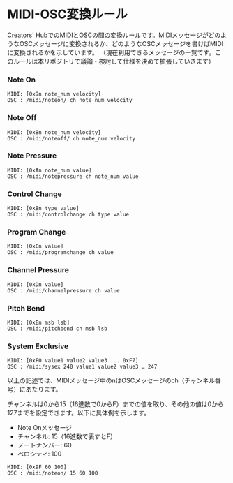 # MIDI-OSC変換ルール

Creators' HubでのMIDIとOSCの間の変換ルールです。MIDIメッセージがどのようなOSCメッセージに変換されるか、どのようなOSCメッセージを書けばMIDIに変換されるかを示しています。 （現在利用できるメッセージの一覧です。このルールは本リポジトリで議論・検討して仕様を決めて拡張していきます）

### Note On
```
MIDI: [0x9n note_num velocity]
OSC : /midi/noteon/ ch note_num velocity
```

### Note Off
```
MIDI: [0x8n note_num velocity]
OSC : /midi/noteoff/ ch note_num velocity
```

### Note Pressure
```
MIDI: [0xAn note_num value]
OSC : /midi/notepressure ch note_num value
```

### Control Change

```
MIDI: [0xBn type value]
OSC : /midi/controlchange ch type value
```

### Program Change

```
MIDI: [0xCn value]
OSC : /midi/programchange ch value
```

### Channel Pressure

```
MIDI: [0xDn value]
OSC : /midi/channelpressure ch value
```

### Pitch Bend

```
MIDI: [0xEn msb lsb]
OSC : /midi/pitchbend ch msb lsb
```

### System Exclusive

```
MIDI: [0xF0 value1 value2 value3 ... 0xF7]
OSC : /midi/sysex 240 value1 value2 value3 … 247
```

以上の記述では、MIDIメッセージ中のnはOSCメッセージのch（チャンネル番号）にあたります。

チャンネルは0から15（16進数で0からF）までの値を取り、その他の値は0から127までを設定できます。以下に具体例を示します。

- Note Onメッセージ
- チャンネル: 15（16進数で表すとF）
- ノートナンバー: 60
- ベロシティ: 100

```
MIDI: [0x9F 60 100]
OSC : /midi/noteon/ 15 60 100
```

